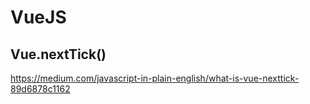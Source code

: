# VueJS

## Vue.nextTick()

https://medium.com/javascript-in-plain-english/what-is-vue-nexttick-89d6878c1162